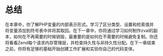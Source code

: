 # 总结

在本章中，你了解PHP变量的内部表示形式。学习了区分类型、设置和检索值并将变量添加到符号表中并将其取回。在下一章中，你将通过学习如何制作zval的副本，如何在不再需要的时候销毁，最重要的是如何在不需要的时候避免复制。你还将看看Zend每个请求内存管理层，并检查持久性与非持久性分配。在下一章结束之前，你将有足够的基础开始创建工作扩展和实验你自己的代码变体。